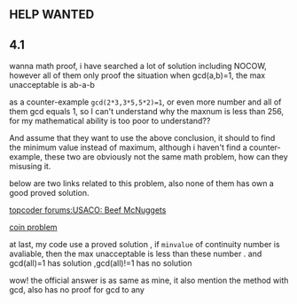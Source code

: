 HELP WANTED
---

## 4.1

wanna math proof, i have searched a lot of solution including NOCOW, however all of them only proof the situation when gcd(a,b)=1, the max unacceptable is ab-a-b

as a counter-example `gcd(2*3,3*5,5*2)=1`, or even more number and all of them gcd equals 1, so I can't understand why the maxnum is less than 256, for my mathematical ability is too poor to understand??

And assume that they want to use the above conclusion, it should to find the minimum value instead of maximum, although i haven't find a counter-example, these two are obviously not the same math problem, how can they misusing it.

below are two links related to this problem, also none of them has own a good proved solution.

[topcoder forums:USACO: Beef McNuggets](https://apps.topcoder.com/forums/?module=Thread&threadID=506535&start=0&mc=12#506587)

[coin problem](http://mathworld.wolfram.com/CoinProblem.html)

at last, my code use a proved solution ,  if `minvalue` of continuity number is avaliable, then the max unacceptable is less than these number .  and gcd(all)=1 has solution ,gcd(all)!=1 has no solution

wow! the official answer is as same as mine, it also mention the method with gcd, also has no proof for gcd to any 
